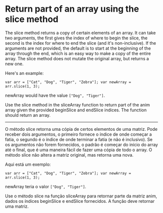 # Return part of an array using the slice method

The slice method returns a copy of certain elements of an array. It can take two arguments, the first gives the index of where to begin the slice, the second is the index for where to end the slice (and it's non-inclusive). If the arguments are not provided, the default is to start at the beginning of the array through the end, which is an easy way to make a copy of the entire array. The slice method does not mutate the original array, but returns a new one.

Here's an example:

`var arr = ["Cat", "Dog", "Tiger", "Zebra"];
var newArray = arr.slice(1, 3);`

newArray would have the value `["Dog", "Tiger"]`.

Use the slice method in the sliceArray function to return part of the anim array given the provided beginSlice and endSlice indices. The function should return an array.

---

O método slice retorna uma cópia de certos elementos de uma matriz. Pode receber dois argumentos, o primeiro fornece o índice de onde começar a fatia, o segundo é o índice de onde terminar a fatia (e não é inclusivo). Se os argumentos não forem fornecidos, o padrão é começar do início do array até o final, que é uma maneira fácil de fazer uma cópia de todo o array. O método slice não altera a matriz original, mas retorna uma nova.

Aqui está um exemplo:

`var arr = ["Cat", "Dog", "Tiger", "Zebra"];
var newArray = arr.slice(1, 3);`

newArray teria o valor `["Dog", "Tiger"]`.

Use o método slice na função sliceArray para retornar parte da matriz anim, dados os índices beginSlice e endSlice fornecidos. A função deve retornar uma matriz. 